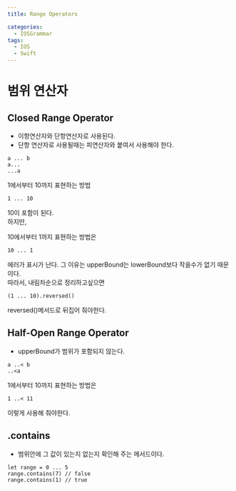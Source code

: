 ```yaml
---
title: Range Operators

categories:
  - IOSGrammar
tags:
  - IOS
  - Swift
---
```


# 범위 연산자

## Closed Range Operator
- 이항연산자와 단항연산자로 사용된다.
- 단항 연산자로 사용될때는 피연산자와 붙여서 사용해야 한다.
~~~
a ... b
a...
...a
~~~

1에서부터 10까지 표현하는 방법
~~~
1 ... 10
~~~
10이 포함이 된다.  
하지만,  

10에서부터 1까지 표현하는 방법은
~~~
10 ... 1
~~~
에러가 표시가 난다. 그 이유는 upperBound는 lowerBound보다 작을수가 없기 때문이다.  
따라서, 내림차순으로 정리하고싶으면   

~~~
(1 ... 10).reversed()
~~~
reversed()메서드로 뒤집어 줘야한다.

## Half-Open Range Operator

- upperBound가 범위가 포함되지 않는다.

~~~
a ..< b
..<a
~~~
1에서부터 10까지 표현하는 방법은

~~~
1 ..< 11
~~~
이렇게 사용해 줘야한다.  

## .contains
- 범위안에 그 값이 있는지 없는지 확인해 주는 메서드이다.

~~~
let range = 0 ... 5
range.contains(7) // false
range.contains(1) // true
~~~


